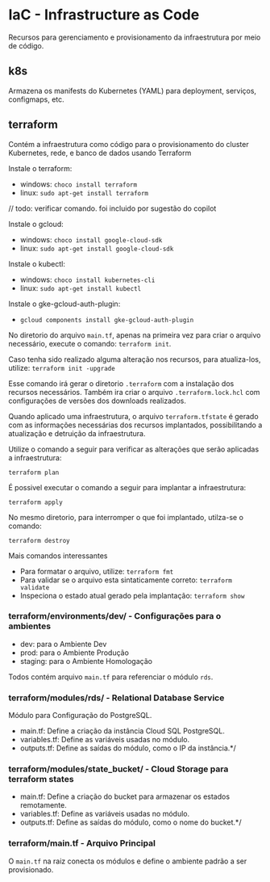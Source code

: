 # IaC - Infrastructure as Code
Recursos para gerenciamento e provisionamento da infraestrutura por meio de código. 

## k8s

Armazena os manifests do Kubernetes (YAML) para deployment, serviços, configmaps, etc.

## terraform

Contém a infraestrutura como código para o provisionamento do cluster Kubernetes, rede, e banco de dados usando Terraform

Instale o terraform:
* windows: `choco install terraform`
* linux: `sudo apt-get install terraform`

// todo: verificar comando. foi incluido por sugestão do copilot

Instale o gcloud:
* windows: `choco install google-cloud-sdk` 
* linux: `sudo apt-get install google-cloud-sdk`

Instale o kubectl:
* windows: `choco install kubernetes-cli`
* linux: `sudo apt-get install kubectl`

Instale o gke-gcloud-auth-plugin: 
* `gcloud components install gke-gcloud-auth-plugin`

No diretorio do arquivo `main.tf`, apenas na primeira vez para criar o arquivo necessário, execute o comando: `terraform init`.

Caso tenha sido realizado alguma alteração nos recursos, para atualiza-los, utilize: `terraform init -upgrade`

Esse comando irá gerar o diretorio `.terraform` com a instalação dos recursos necessários. Também ira criar o arquivo `.terraform.lock.hcl` com configurações de versões dos downloads realizados. 

Quando aplicado uma infraestrutura, o arquivo `terraform.tfstate` é gerado com as informações necessárias dos recursos implantados, possibilitando a atualização e detruição da infraestrutura.  

Utilize o comando a seguir para verificar as alterações que serão aplicadas a infraestrutura:

` terraform plan `

É possivel executar o comando a seguir para implantar a infraestrutura:

` terraform apply `

No mesmo diretorio, para interromper o que foi implantado, utilza-se o comando:

`terraform destroy`

Mais comandos interessantes
* Para formatar o arquivo, utilize: `terraform fmt`
* Para validar se o arquivo esta sintaticamente correto: `terraform validate`
* Inspeciona o estado atual gerado pela implantação: `terraform show`

### terraform/environments/dev/ - Configurações para o ambientes

* dev: para o Ambiente Dev
* prod: para o Ambiente Produção
* staging: para o Ambiente Homologação

Todos contém arquivo `main.tf` para referenciar o módulo `rds`.

### terraform/modules/rds/ - Relational Database Service 

Módulo para Configuração do PostgreSQL.

* main.tf: Define a criação da instância Cloud SQL PostgreSQL.
* variables.tf: Define as variáveis usadas no módulo.
* outputs.tf: Define as saídas do módulo, como o IP da instância.*/

### terraform/modules/state_bucket/ - Cloud Storage para terraform states

* main.tf: Define a criação do bucket para armazenar os estados remotamente.
* variables.tf: Define as variáveis usadas no módulo.
* outputs.tf: Define as saídas do módulo, como o nome do bucket.*/

### terraform/main.tf - Arquivo Principal

O `main.tf` na raiz conecta os módulos e define o ambiente padrão a ser provisionado.


